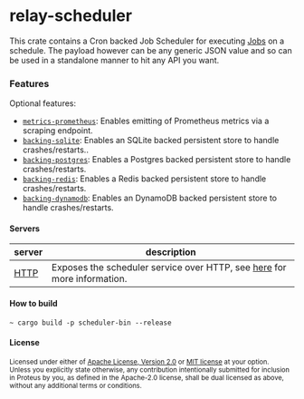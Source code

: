 # relay-scheduler

This crate contains a Cron backed Job Scheduler for executing [Jobs](https://github.com/rust-playground/relay-rs/blob/28a36b71d8ff6b5d4b2ea1ebf7ea505d703ceaa5/relay/src/lib.rs#L18-L44) on a schedule.
The payload however can be any generic JSON value and so can be used in a standalone manner to hit any API you want.

### Features
Optional features:
- [`metrics-prometheus`][]: Enables emitting of Prometheus metrics via a scraping endpoint.
- [`backing-sqlite`][]: Enables an SQLite backed persistent store to handle crashes/restarts..
- [`backing-postgres`][]: Enables a Postgres backed persistent store to handle crashes/restarts.
- [`backing-redis`][]: Enables a Redis backed persistent store to handle crashes/restarts.
- [`backing-dynamodb`][]: Enables an DynamoDB backed persistent store to handle crashes/restarts.

[`metrics-prometheus`]: https://crates.io/crates/metrics-exporter-prometheus
[`backing-sqlite`]: https://crates.io/crates/sqlx
[`backing-postgres`]: https://crates.io/crates/sqlx
[`backing-redis`]: https://crates.io/crates/redis
[`backing-dynamodb`]: https://crates.io/crates/aws-sdk-dynamodb

#### Servers

| server                                    | description                                                                                                  |
|-------------------------------------------|--------------------------------------------------------------------------------------------------------------|
| [HTTP](./scheduler-server-http/README.md) | Exposes the scheduler service over HTTP, see [here](./scheduler-server-http/README.md) for more information. |

#### How to build
```shell
~ cargo build -p scheduler-bin --release
```

#### License

<sup>
Licensed under either of <a href="LICENSE-APACHE">Apache License, Version
2.0</a> or <a href="LICENSE-MIT">MIT license</a> at your option.
</sup>

<br>

<sub>
Unless you explicitly state otherwise, any contribution intentionally submitted
for inclusion in Proteus by you, as defined in the Apache-2.0 license, shall be
dual licensed as above, without any additional terms or conditions.
</sub>
